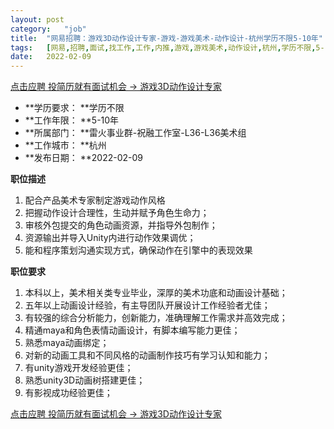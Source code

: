 ```yaml
---
layout:	post
category:	"job"
title:	"网易招聘：游戏3D动作设计专家-游戏-游戏美术-动作设计-杭州学历不限5-10年"
tags:	[网易,招聘,面试,找工作,工作,内推,游戏,游戏美术,动作设计,杭州,学历不限,5-10年]
date:	2022-02-09
---
```


[点击应聘 投简历就有面试机会 -> 游戏3D动作设计专家](http://mobile.bole.netease.com/bole/boleDetail?id=28986&employeeId=346f03c3cda5f04c&key=all)



- **学历要求： **学历不限
- **工作年限： **5-10年
- **所属部门： **雷火事业群-祝融工作室-L36-L36美术组
- **工作城市： **杭州
- **发布日期： **2022-02-09



**职位描述**
1. 配合产品美术专家制定游戏动作风格
2. 把握动作设计合理性，生动并赋予角色生命力；
3. 审核外包提交的角色动画资源，并指导外包制作；
4. 资源输出并导入Unity内进行动作效果调优；
5. 能和程序策划沟通实现方式，确保动作在引擎中的表现效果



**职位要求**
1. 本科以上，美术相关类专业毕业，深厚的美术功底和动画设计基础；
2. 五年以上动画设计经验，有主导团队开展设计工作经验者尤佳；
3. 有较强的综合分析能力，创新能力，准确理解工作需求并高效完成；
4. 精通maya和角色表情动画设计，有脚本编写能力更佳；
5. 熟悉maya动画绑定；
6. 对新的动画工具和不同风格的动画制作技巧有学习认知和能力；
7. 有unity游戏开发经验更佳；
8. 熟悉unity3D动画树搭建更佳；
9. 有影视成功经验更佳；



[点击应聘 投简历就有面试机会 -> 游戏3D动作设计专家](http://mobile.bole.netease.com/bole/boleDetail?id=28986&employeeId=346f03c3cda5f04c&key=all)